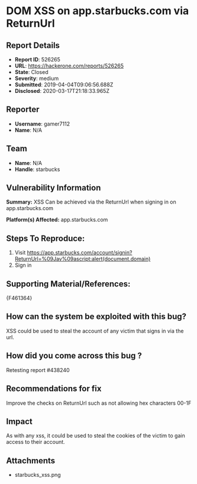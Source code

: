 # DOM XSS on app.starbucks.com via ReturnUrl

## Report Details
- **Report ID**: 526265
- **URL**: https://hackerone.com/reports/526265
- **State**: Closed
- **Severity**: medium
- **Submitted**: 2019-04-04T09:06:56.688Z
- **Disclosed**: 2020-03-17T21:18:33.965Z

## Reporter
- **Username**: gamer7112
- **Name**: N/A

## Team
- **Name**: N/A
- **Handle**: starbucks

## Vulnerability Information
**Summary:** XSS Can be achieved via the ReturnUrl when signing in on app.starbucks.com

**Platform(s) Affected:** app.starbucks.com

## Steps To Reproduce:
1. Visit https://app.starbucks.com/account/signin?ReturnUrl=%09Jav%09ascript:alert(document.domain)
2. Sign in

## Supporting Material/References:
{F461364}


## How can the system be exploited with this bug? 
XSS could be used to steal the account of any victim that signs in via the url.
  

## How did you come across this bug ?
Retesting report #438240


## Recommendations for fix
Improve the checks on ReturnUrl such as not allowing hex characters 00-1F

## Impact

As with any xss, it could be used to steal the cookies of the victim to gain access to their account.

## Attachments
- starbucks_xss.png
